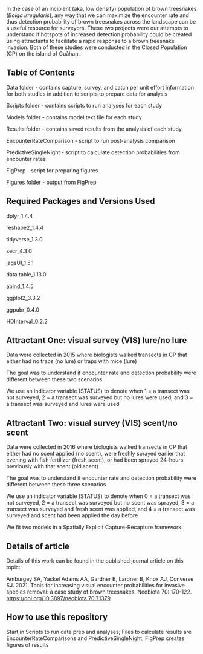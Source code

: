 In the case of an incipient (aka, low density) population of brown treesnakes (*Boiga irregularis*), any way that we can maximize the encounter rate and thus detection probability of brown treesnakes across the landscape can be a useful resource for surveyors. These two projects were our attempts to understand if hotspots of increased detection probability could be created using attractants to facilitate a rapid response to a brown treesnake invasion. Both of these studies were conducted in the Closed Population (CP) on the island of Gu&aring;han.

## Table of Contents
Data folder - contains capture, survey, and catch per unit effort information for both studies in addition to scripts to prepare data for analysis

Scripts folder - contains scripts to run analyses for each study

Models folder - contains model text file for each study

Results folder - contains saved results from the analysis of each study

EncounterRateComparison - script to run post-analysis comparison

PredictiveSingleNight - script to calculate detection probabilities from encounter rates

FigPrep - script for preparing figures

Figures folder - output from FigPrep

## Required Packages and Versions Used
dplyr_1.4.4

reshape2_1.4.4

tidyverse_1.3.0

secr_4.3.0

jagsUI_1.5.1

data.table_1.13.0

abind_1.4.5

ggplot2_3.3.2

ggpubr_0.4.0

HDInterval_0.2.2

## Attractant One: visual survey (VIS) lure/no lure

Data were collected in 2015 where biologists walked transects in CP that either had no traps (no lure) or traps with mice (lure)

The goal was to understand if encounter rate and detection probability were different between these two scenarios

We use an indicator variable (STATUS) to denote when 1 = a transect was not surveyed, 2 = a transect was surveyed but no lures were used, and 3 = a transect was surveyed and lures were used 

## Attractant Two: visual survey (VIS) scent/no scent

Data were collected in 2016 where biologists walked transects in CP that either had no scent applied (no scent), were freshly sprayed earlier that evening with fish fertilizer (fresh scent), or had been sprayed 24-hours previously with that scent (old scent)

The goal was to understand if encounter rate and detection probability were different between these three scenarios

We use an indicator variable (STATUS) to denote when 0 = a transect was not surveyed, 2 = a transect was surveyed but no scent was sprayed, 3 = a transect was surveyed and fresh scent was applied, and 4 = a transect was surveyed and scent had been applied the day before

We fit two models in a Spatially Explicit Capture-Recapture framework. 

## Details of article

Details of this work can be found in the published journal article on this topic:

Amburgey SA, Yackel Adams AA, Gardner B, Lardner B, Knox AJ, Converse SJ. 2021. Tools for increasing visual encounter probabilities for invasive species removal: a case study of brown treesnakes. Neobiota 70: 170-122. https://doi.org/10.3897/neobiota.70.71379

## How to use this repository

Start in Scripts to run data prep and analyses; Files to calculate results are EncounterRateComparisons and PredictiveSingleNight; FigPrep creates figures of results
